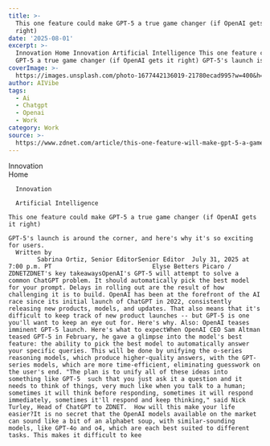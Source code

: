 ```yaml
---
title: >-
  This one feature could make GPT-5 a true game changer (if OpenAI gets it
  right)
date: '2025-08-01'
excerpt: >-
  Innovation Home Innovation Artificial Intelligence This one feature could make
  GPT-5 a true game changer (if OpenAI gets it right) GPT-5's launch is a...
coverImage: >-
  https://images.unsplash.com/photo-1677442136019-21780ecad995?w=400&h=200&fit=crop&auto=format
author: AIVibe
tags:
  - Ai
  - Chatgpt
  - Openai
  - Work
category: Work
source: >-
  https://www.zdnet.com/article/this-one-feature-will-make-gpt-5-a-game-changer-if-openai-gets-it-right/
---
```

Innovation      
      Home
    
      Innovation
    
      Artificial Intelligence
       
    This one feature could make GPT-5 a true game changer (if OpenAI gets it right)
     
    GPT-5's launch is around the corner, and here's why it's so exciting for users.
      Written by 
            Sabrina Ortiz, Senior EditorSenior Editor  July 31, 2025 at 7:00 p.m. PT                            Elyse Betters Picaro / ZDNETZDNET's key takeawaysOpenAI's GPT-5 will attempt to solve a common ChatGPT problem. It should automatically pick the best model for your prompt. Delays in rolling out are the result of how challenging it is to build. OpenAI has been at the forefront of the AI race since its initial launch of ChatGPT in 2022, consistently releasing new products, models, and updates. That also means that it's difficult to keep track of new product launches -- but GPT-5 is one you'll want to keep an eye out for. Here's why. Also: OpenAI teases imminent GPT-5 launch. Here's what to expectWhen OpenAI CEO Sam Altman teased GPT-5 in February, he gave a glimpse into the model's best feature: the ability to pick the best model to automatically answer your specific queries. This will be done by unifying the o-series reasoning models, which produce higher-quality answers, with the GPT-series models, which are more time-efficient, eliminating guesswork on the user's end. "The plan is to unify all of these ideas into something like GPT-5  such that you just ask it a question and it needs to think of things, very much like when you talk to a human; sometimes it will think before responding, sometimes it will respond immediately, sometimes it'll respond and keep thinking," said Nick Turley, Head of ChatGPT to ZDNET.  How will this make your life easier?It is no secret that the OpenAI models available on the market can sound like a bit of an alphabet soup, with similar-sounding models, like GPT-4o and o4, which are each best suited to different tasks. This makes it difficult to kee
